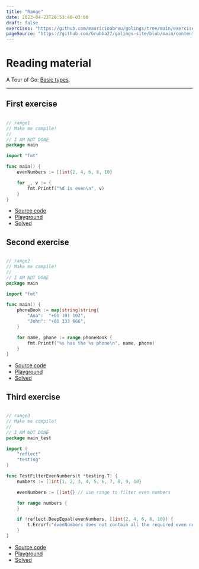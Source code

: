 ```yaml
---
title: "Range"
date: 2023-04-23T20:53:40-03:00
draft: false
exercises: "https://github.com/mauricioabreu/golings/tree/main/exercises/range"
pageSource: "https://github.com/Grubba27/golings-site/blob/main/content/exercises/range.md"
---
```


# Reading material

A Tour of Go: [Basic types](https://go.dev/tour/basics/11).

---


## First exercise

```go

// range1
// Make me compile!
//
// I AM NOT DONE
package main

import "fmt"

func main() {
	evenNumbers := []int{2, 4, 6, 8, 10}

	for _, v := {
		fmt.Printf("%d is even\n", v)
	}
}

```

- [Source code](https://github.com/mauricioabreu/golings/blob/main/exercises/range/range1/main.go)
- [Playground](https://go.dev/play/p/kVA2YU0_Qx0)
- [Solved](https://go.dev/play/p/8Qyn0OxxZZe)


## Second exercise

```go

// range2
// Make me compile!
//
// I AM NOT DONE
package main

import "fmt"

func main() {
	phoneBook := map[string]string{
		"Ana":  "+01 101 102",
		"John": "+01 333 666",
	}

	for name, phone := range phoneBook {
		fmt.Printf("%s has the %s phone\n", name, phone)
	}
}
```

- [Source code](https://github.com/mauricioabreu/golings/blob/main/exercises/range/range2/main.go)
- [Playground](https://go.dev/play/p/1SfT5Uu7kEy)
- [Solved](https://go.dev/play/p/D7qkpG6sKn-)


## Third exercise

```go

// range3
// Make me compile!
//
// I AM NOT DONE
package main_test

import (
	"reflect"
	"testing"
)

func TestFilterEvenNumbers(t *testing.T) {
	numbers := []int{1, 2, 3, 4, 5, 6, 7, 8, 9, 10}

	evenNumbers := []int{} // use range to filter even numbers

	for range numbers {
	}

	if !reflect.DeepEqual(evenNumbers, []int{2, 4, 6, 8, 10}) {
		t.Errorf("evenNumbers does not contain all the required even numbers, got %v", evenNumbers)
	}
}
```

- [Source code](https://github.com/mauricioabreu/golings/blob/main/exercises/range/range2/main.go)
- [Playground](https://go.dev/play/p/AvGKPx8otle)
- [Solved](https://go.dev/play/p/_HvzntOQOKY)